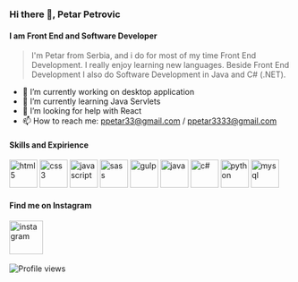 ### Hi there 👋, Petar Petrovic
#### I am Front End and Software Developer
>I'm Petar from Serbia, and i do for most of my time Front End Development. I really enjoy learning new languages. Beside Front End Development I also do Software Development in Java and C# (.NET).

- 🔭 I’m currently working on desktop application 
- 🌱 I’m currently learning Java Servlets 
- 🤔 I’m looking for help with React 
- 📫 How to reach me: ppetar33@gmail.com / ppetar3333@gmail.com 

#### Skills and Expirience
<img src='https://cdn.jsdelivr.net/npm/simple-icons@3.0.1/icons/html5.svg' alt='html5' height='50'>  <img src='https://cdn.jsdelivr.net/npm/simple-icons@3.0.1/icons/css3.svg' alt='css3' height='50'>  <img src='https://cdn.jsdelivr.net/npm/simple-icons@3.0.1/icons/javascript.svg' alt='javascript' height='50'>  <img src='https://cdn.jsdelivr.net/npm/simple-icons@3.0.1/icons/sass.svg' alt='sass' height='50'>  <img src='https://cdn.jsdelivr.net/npm/simple-icons@3.0.1/icons/gulp.svg' alt='gulp' height='50'>  <img src='https://cdn.jsdelivr.net/npm/simple-icons@3.0.1/icons/java.svg' alt='java' height='50'>  <img src='https://cdn.jsdelivr.net/npm/simple-icons@3.0.1/icons/c.svg' alt='c#' height='50'>  <img src='https://cdn.jsdelivr.net/npm/simple-icons@3.0.1/icons/python.svg' alt='python' height='50'>  <img src='https://cdn.jsdelivr.net/npm/simple-icons@3.0.1/icons/mysql.svg' alt='mysql' height='50'>

#### Find me on Instagram
 [<img src='https://cdn.jsdelivr.net/npm/simple-icons@3.0.1/icons/instagram.svg' alt='instagram' height='60'>](https://www.instagram.com/petrex_____/)  
</br>
![Profile views](https://gpvc.arturio.dev/ppetar3333)
